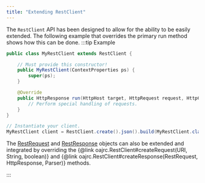 ```yaml
---
title: "Extending RestClient"
---
```


The `RestClient` API has been designed to allow for the ability to be easily extended.
The following example that overrides the primary run method shows how this can be done.
:::tip Example


```java
public class MyRestClient extends RestClient {

    // Must provide this constructor!
    public MyRestClient(ContextProperties ps) {
        super(ps);
    }

    @Override
    public HttpResponse run(HttpHost target, HttpRequest request, HttpContext context) throws IOException {
        // Perform special handling of requests.
    }
}

// Instantiate your client.
MyRestClient client = RestClient.create().json().build(MyRestClient.class);
```


The [RestRequest]({{API_DOCS}}/org/apache/juneau/rest/client/RestRequest.html) and [RestResponse]({{API_DOCS}}/org/apache/juneau/rest/client/RestResponse.html) objects can also be extended and integrated by overriding the
\{@link oajrc.RestClient#createRequest(URI, String, boolean)\} and \{@link oajrc.RestClient#createResponse(RestRequest, HttpResponse, Parser)\} methods.

:::

